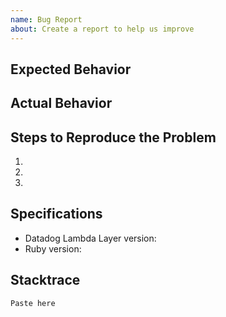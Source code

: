 ```yaml
---
name: Bug Report
about: Create a report to help us improve
---
```


## Expected Behavior


## Actual Behavior


## Steps to Reproduce the Problem

  1.
  1.
  1.

## Specifications

  - Datadog Lambda Layer version: 
  - Ruby version: 
  
## Stacktrace
  
  ```
  Paste here
  ```